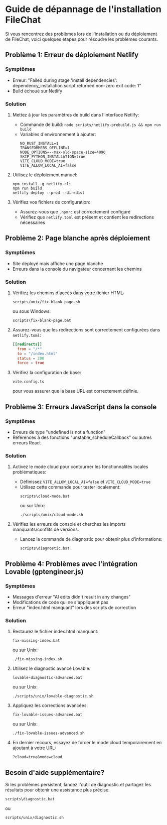 
# Guide de dépannage de l'installation FileChat

Si vous rencontrez des problèmes lors de l'installation ou du déploiement de FileChat, voici quelques étapes pour résoudre les problèmes courants.

## Problème 1: Erreur de déploiement Netlify

### Symptômes
- Erreur: "Failed during stage 'install dependencies': dependency_installation script returned non-zero exit code: 1"
- Build échoué sur Netlify

### Solution
1. Mettez à jour les paramètres de build dans l'interface Netlify:
   - Commande de build: `node scripts/netlify-prebuild.js && npm run build`
   - Variables d'environnement à ajouter:
     ```
     NO_RUST_INSTALL=1
     TRANSFORMERS_OFFLINE=1
     NODE_OPTIONS=--max-old-space-size=4096
     SKIP_PYTHON_INSTALLATION=true
     VITE_CLOUD_MODE=true
     VITE_ALLOW_LOCAL_AI=false
     ```

2. Utilisez le déploiement manuel:
   ```
   npm install -g netlify-cli
   npm run build
   netlify deploy --prod --dir=dist
   ```

3. Vérifiez vos fichiers de configuration:
   - Assurez-vous que `.npmrc` est correctement configuré
   - Vérifiez que `netlify.toml` est présent et contient les redirections nécessaires

## Problème 2: Page blanche après déploiement

### Symptômes
- Site déployé mais affiche une page blanche
- Erreurs dans la console du navigateur concernant les chemins

### Solution
1. Vérifiez les chemins d'accès dans votre fichier HTML:
   ```
   scripts/unix/fix-blank-page.sh
   ```
   ou sous Windows:
   ```
   scripts\fix-blank-page.bat
   ```

2. Assurez-vous que les redirections sont correctement configurées dans `netlify.toml`:
   ```toml
   [[redirects]]
     from = "/*"
     to = "/index.html"
     status = 200
     force = true
   ```

3. Vérifiez la configuration de base:
   ```
   vite.config.ts
   ```
   pour vous assurer que la base URL est correctement définie.

## Problème 3: Erreurs JavaScript dans la console

### Symptômes
- Erreurs de type "undefined is not a function" 
- Références à des fonctions "unstable_scheduleCallback" ou autres erreurs React

### Solution
1. Activez le mode cloud pour contourner les fonctionnalités locales problématiques:
   - Définissez `VITE_ALLOW_LOCAL_AI=false` et `VITE_CLOUD_MODE=true`
   - Utilisez cette commande pour tester localement:
     ```
     scripts\cloud-mode.bat
     ```
     ou sur Unix:
     ```
     ./scripts/unix/cloud-mode.sh
     ```

2. Vérifiez les erreurs de console et cherchez les imports manquants/conflits de versions:
   - Lancez la commande de diagnostic pour obtenir plus d'informations:
     ```
     scripts\diagnostic.bat
     ```

## Problème 4: Problèmes avec l'intégration Lovable (gptengineer.js)

### Symptômes
- Messages d'erreur "AI edits didn't result in any changes"
- Modifications de code qui ne s'appliquent pas
- Erreur "index.html manquant" lors des scripts de correction

### Solution
1. Restaurez le fichier index.html manquant:
   ```
   fix-missing-index.bat
   ```
   ou sur Unix:
   ```
   ./fix-missing-index.sh
   ```

2. Utilisez le diagnostic avancé Lovable:
   ```
   lovable-diagnostic-advanced.bat
   ```
   ou sur Unix:
   ```
   ./scripts/unix/lovable-diagnostic.sh
   ```

3. Appliquez les corrections avancées:
   ```
   fix-lovable-issues-advanced.bat
   ```
   ou sur Unix:
   ```
   ./fix-lovable-issues-advanced.sh
   ```

4. En dernier recours, essayez de forcer le mode cloud temporairement en ajoutant à votre URL:
   ```
   ?cloud=true&mode=cloud
   ```

## Besoin d'aide supplémentaire?
Si les problèmes persistent, lancez l'outil de diagnostic et partagez les résultats pour obtenir une assistance plus précise.
```
scripts\diagnostic.bat
```
ou
```
scripts/unix/diagnostic.sh
```
